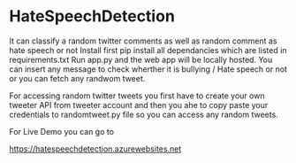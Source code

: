 # HateSpeechDetection
It can classify a random twitter comments as well as random comment as hate speech or not
Install first pip install all dependancies which are listed in requirements.txt
Run app.py and the web app will be locally hosted.
You can insert any message to check wherther it is bullying / Hate speech or not or you can fetch any randwom tweet. 

For accessing random twitter tweets you first have to create your own tweeter API from tweeter account and then you ahe to 
copy paste your credentials to randomtweet.py file so you can access any random tweets.

For Live Demo you can go to 

https://hatespeechdetection.azurewebsites.net
